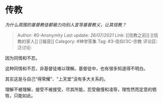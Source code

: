# 传教
*为什么周围的基督教徒都极力向别人宣导基督教义，让其信教？*

> Author: #0-Anonymity
> Last update: *26/07/2021*
> Link: [[信教之前]] [[信教的家人]] [[福音]]
> Category: #神学答集
> Tag: #3-信仰/3C-宗教
> 评论区:
> 泛讨论:

因为同情和不忍。

这种同情和不忍，非基督徒难以理解。基督徒中，也有很多知道得不明白。

其实这是与自己“得荣耀”、“上天堂”没有多大关系的。

理解不被理解，接受不被接受，尽其所能，忍受傲慢和凌辱，理性然而定意的牺牲，只能如此。
